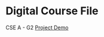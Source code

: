 # Digital Course File 
CSE A - G2
<a href="https://digital-course-file.netlify.app/">Project Demo</a>

